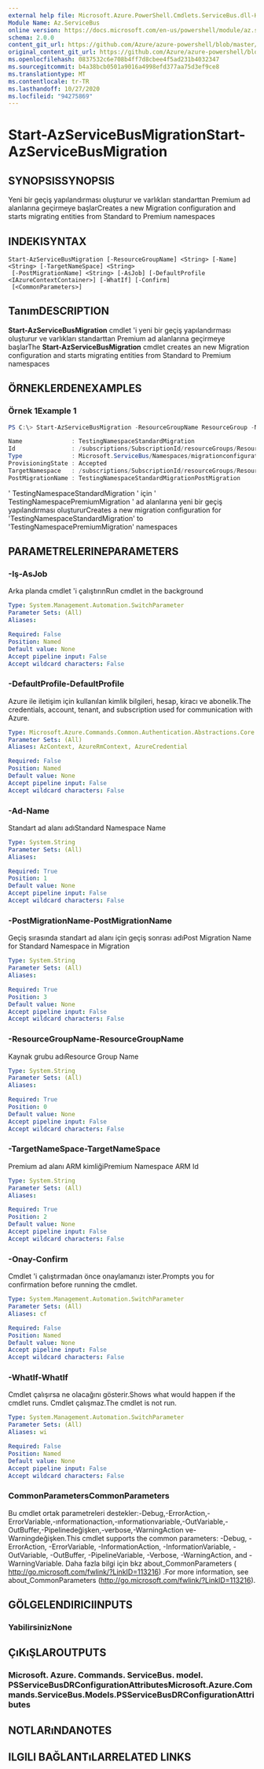 ```yaml
---
external help file: Microsoft.Azure.PowerShell.Cmdlets.ServiceBus.dll-Help.xml
Module Name: Az.ServiceBus
online version: https://docs.microsoft.com/en-us/powershell/module/az.servicebus/start-azservicebusmigration
schema: 2.0.0
content_git_url: https://github.com/Azure/azure-powershell/blob/master/src/ServiceBus/ServiceBus/help/Start-AzServiceBusMigration.md
original_content_git_url: https://github.com/Azure/azure-powershell/blob/master/src/ServiceBus/ServiceBus/help/Start-AzServiceBusMigration.md
ms.openlocfilehash: 0837532c6e708b4ff7d8cbee4f5ad231b4032347
ms.sourcegitcommit: b4a38bcb0501a9016a4998efd377aa75d3ef9ce8
ms.translationtype: MT
ms.contentlocale: tr-TR
ms.lasthandoff: 10/27/2020
ms.locfileid: "94275869"
---
```

# <span data-ttu-id="9a1c6-101">Start-AzServiceBusMigration</span><span class="sxs-lookup"><span data-stu-id="9a1c6-101">Start-AzServiceBusMigration</span></span>

## <span data-ttu-id="9a1c6-102">SYNOPSIS</span><span class="sxs-lookup"><span data-stu-id="9a1c6-102">SYNOPSIS</span></span>
<span data-ttu-id="9a1c6-103">Yeni bir geçiş yapılandırması oluşturur ve varlıkları standarttan Premium ad alanlarına geçirmeye başlar</span><span class="sxs-lookup"><span data-stu-id="9a1c6-103">Creates a new Migration configuration and starts migrating entities from Standard to Premium namespaces</span></span>

## <span data-ttu-id="9a1c6-104">INDEKI</span><span class="sxs-lookup"><span data-stu-id="9a1c6-104">SYNTAX</span></span>

```
Start-AzServiceBusMigration [-ResourceGroupName] <String> [-Name] <String> [-TargetNameSpace] <String>
 [-PostMigrationName] <String> [-AsJob] [-DefaultProfile <IAzureContextContainer>] [-WhatIf] [-Confirm]
 [<CommonParameters>]
```

## <span data-ttu-id="9a1c6-105">Tanım</span><span class="sxs-lookup"><span data-stu-id="9a1c6-105">DESCRIPTION</span></span>
<span data-ttu-id="9a1c6-106">**Start-AzServiceBusMigration** cmdlet 'i yeni bir geçiş yapılandırması oluşturur ve varlıkları standarttan Premium ad alanlarına geçirmeye başlar</span><span class="sxs-lookup"><span data-stu-id="9a1c6-106">The **Start-AzServiceBusMigration** cmdlet creates an new Migration configuration and starts migrating entities from Standard to Premium namespaces</span></span>

## <span data-ttu-id="9a1c6-107">ÖRNEKLERDEN</span><span class="sxs-lookup"><span data-stu-id="9a1c6-107">EXAMPLES</span></span>

### <span data-ttu-id="9a1c6-108">Örnek 1</span><span class="sxs-lookup"><span data-stu-id="9a1c6-108">Example 1</span></span>
```powershell
PS C:\> Start-AzServiceBusMigration -ResourceGroupName ResourceGroup -Name TestingNamespaceStandardMigration -TargetNameSpace /subscriptions/SubscriptionId/resourceGroups/ResourceGroup/providers/Microsoft.ServiceBus/namespaces/TestingNamespacePremiumMigration -PostMigrationName TestingNamespaceStandardMigrationPostMigration

Name              : TestingNamespaceStandardMigration
Id                : /subscriptions/SubscriptionId/resourceGroups/ResourceGroup/providers/Microsoft.ServiceBus/namespaces/TestingNamespaceStandardMigration/migrationConfigurations/$default
Type              : Microsoft.ServiceBus/Namespaces/migrationconfigurations
ProvisioningState : Accepted
TargetNamespace   : /subscriptions/SubscriptionId/resourceGroups/ResourceGroup/providers/Microsoft.ServiceBus/namespaces/TestingNamespacePremiumMigration
PostMigrationName : TestingNamespaceStandardMigrationPostMigration
```

<span data-ttu-id="9a1c6-109">' TestingNamespaceStandardMigration ' için ' TestingNamespacePremiumMigration ' ad alanlarına yeni bir geçiş yapılandırması oluşturur</span><span class="sxs-lookup"><span data-stu-id="9a1c6-109">Creates a new migration configuration for 'TestingNamespaceStandardMigration' to 'TestingNamespacePremiumMigration' namespaces</span></span>

## <span data-ttu-id="9a1c6-110">PARAMETRELERINE</span><span class="sxs-lookup"><span data-stu-id="9a1c6-110">PARAMETERS</span></span>

### <span data-ttu-id="9a1c6-111">-Iş</span><span class="sxs-lookup"><span data-stu-id="9a1c6-111">-AsJob</span></span>
<span data-ttu-id="9a1c6-112">Arka planda cmdlet 'i çalıştırın</span><span class="sxs-lookup"><span data-stu-id="9a1c6-112">Run cmdlet in the background</span></span>

```yaml
Type: System.Management.Automation.SwitchParameter
Parameter Sets: (All)
Aliases:

Required: False
Position: Named
Default value: None
Accept pipeline input: False
Accept wildcard characters: False
```

### <span data-ttu-id="9a1c6-113">-DefaultProfile</span><span class="sxs-lookup"><span data-stu-id="9a1c6-113">-DefaultProfile</span></span>
<span data-ttu-id="9a1c6-114">Azure ile iletişim için kullanılan kimlik bilgileri, hesap, kiracı ve abonelik.</span><span class="sxs-lookup"><span data-stu-id="9a1c6-114">The credentials, account, tenant, and subscription used for communication with Azure.</span></span>

```yaml
Type: Microsoft.Azure.Commands.Common.Authentication.Abstractions.Core.IAzureContextContainer
Parameter Sets: (All)
Aliases: AzContext, AzureRmContext, AzureCredential

Required: False
Position: Named
Default value: None
Accept pipeline input: False
Accept wildcard characters: False
```

### <span data-ttu-id="9a1c6-115">-Ad</span><span class="sxs-lookup"><span data-stu-id="9a1c6-115">-Name</span></span>
<span data-ttu-id="9a1c6-116">Standart ad alanı adı</span><span class="sxs-lookup"><span data-stu-id="9a1c6-116">Standard Namespace Name</span></span>

```yaml
Type: System.String
Parameter Sets: (All)
Aliases:

Required: True
Position: 1
Default value: None
Accept pipeline input: False
Accept wildcard characters: False
```

### <span data-ttu-id="9a1c6-117">-PostMigrationName</span><span class="sxs-lookup"><span data-stu-id="9a1c6-117">-PostMigrationName</span></span>
<span data-ttu-id="9a1c6-118">Geçiş sırasında standart ad alanı için geçiş sonrası adı</span><span class="sxs-lookup"><span data-stu-id="9a1c6-118">Post Migration Name for Standard Namespace in Migration</span></span>

```yaml
Type: System.String
Parameter Sets: (All)
Aliases:

Required: True
Position: 3
Default value: None
Accept pipeline input: False
Accept wildcard characters: False
```

### <span data-ttu-id="9a1c6-119">-ResourceGroupName</span><span class="sxs-lookup"><span data-stu-id="9a1c6-119">-ResourceGroupName</span></span>
<span data-ttu-id="9a1c6-120">Kaynak grubu adı</span><span class="sxs-lookup"><span data-stu-id="9a1c6-120">Resource Group Name</span></span>

```yaml
Type: System.String
Parameter Sets: (All)
Aliases:

Required: True
Position: 0
Default value: None
Accept pipeline input: False
Accept wildcard characters: False
```

### <span data-ttu-id="9a1c6-121">-TargetNameSpace</span><span class="sxs-lookup"><span data-stu-id="9a1c6-121">-TargetNameSpace</span></span>
<span data-ttu-id="9a1c6-122">Premium ad alanı ARM kimliği</span><span class="sxs-lookup"><span data-stu-id="9a1c6-122">Premium Namespace ARM Id</span></span>

```yaml
Type: System.String
Parameter Sets: (All)
Aliases:

Required: True
Position: 2
Default value: None
Accept pipeline input: False
Accept wildcard characters: False
```

### <span data-ttu-id="9a1c6-123">-Onay</span><span class="sxs-lookup"><span data-stu-id="9a1c6-123">-Confirm</span></span>
<span data-ttu-id="9a1c6-124">Cmdlet 'i çalıştırmadan önce onaylamanızı ister.</span><span class="sxs-lookup"><span data-stu-id="9a1c6-124">Prompts you for confirmation before running the cmdlet.</span></span>

```yaml
Type: System.Management.Automation.SwitchParameter
Parameter Sets: (All)
Aliases: cf

Required: False
Position: Named
Default value: None
Accept pipeline input: False
Accept wildcard characters: False
```

### <span data-ttu-id="9a1c6-125">-WhatIf</span><span class="sxs-lookup"><span data-stu-id="9a1c6-125">-WhatIf</span></span>
<span data-ttu-id="9a1c6-126">Cmdlet çalışırsa ne olacağını gösterir.</span><span class="sxs-lookup"><span data-stu-id="9a1c6-126">Shows what would happen if the cmdlet runs.</span></span>
<span data-ttu-id="9a1c6-127">Cmdlet çalışmaz.</span><span class="sxs-lookup"><span data-stu-id="9a1c6-127">The cmdlet is not run.</span></span>

```yaml
Type: System.Management.Automation.SwitchParameter
Parameter Sets: (All)
Aliases: wi

Required: False
Position: Named
Default value: None
Accept pipeline input: False
Accept wildcard characters: False
```

### <span data-ttu-id="9a1c6-128">CommonParameters</span><span class="sxs-lookup"><span data-stu-id="9a1c6-128">CommonParameters</span></span>
<span data-ttu-id="9a1c6-129">Bu cmdlet ortak parametreleri destekler:-Debug,-ErrorAction,-ErrorVariable,-ınformationaction,-ınformationvariable,-OutVariable,-OutBuffer,-Pipelinedeğişken,-verbose,-WarningAction ve-Warningdeğişken.</span><span class="sxs-lookup"><span data-stu-id="9a1c6-129">This cmdlet supports the common parameters: -Debug, -ErrorAction, -ErrorVariable, -InformationAction, -InformationVariable, -OutVariable, -OutBuffer, -PipelineVariable, -Verbose, -WarningAction, and -WarningVariable.</span></span> <span data-ttu-id="9a1c6-130">Daha fazla bilgi için bkz about_CommonParameters ( http://go.microsoft.com/fwlink/?LinkID=113216) .</span><span class="sxs-lookup"><span data-stu-id="9a1c6-130">For more information, see about_CommonParameters (http://go.microsoft.com/fwlink/?LinkID=113216).</span></span>

## <span data-ttu-id="9a1c6-131">GÖLGELENDIRICI</span><span class="sxs-lookup"><span data-stu-id="9a1c6-131">INPUTS</span></span>

### <span data-ttu-id="9a1c6-132">Yabilirsiniz</span><span class="sxs-lookup"><span data-stu-id="9a1c6-132">None</span></span>

## <span data-ttu-id="9a1c6-133">ÇıKıŞLAR</span><span class="sxs-lookup"><span data-stu-id="9a1c6-133">OUTPUTS</span></span>

### <span data-ttu-id="9a1c6-134">Microsoft. Azure. Commands. ServiceBus. model. PSServiceBusDRConfigurationAttributes</span><span class="sxs-lookup"><span data-stu-id="9a1c6-134">Microsoft.Azure.Commands.ServiceBus.Models.PSServiceBusDRConfigurationAttributes</span></span>

## <span data-ttu-id="9a1c6-135">NOTLARıNDA</span><span class="sxs-lookup"><span data-stu-id="9a1c6-135">NOTES</span></span>

## <span data-ttu-id="9a1c6-136">ILGILI BAĞLANTıLAR</span><span class="sxs-lookup"><span data-stu-id="9a1c6-136">RELATED LINKS</span></span>
